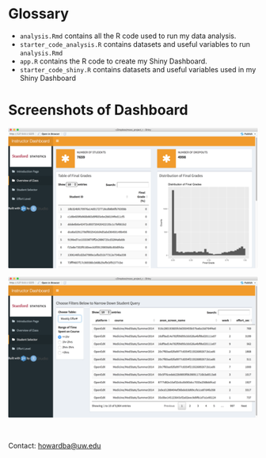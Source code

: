 # Glossary

- `analysis.Rmd` contains all the R code used to run my data analysis.
- `starter_code_analysis.R` contains datasets and useful variables to run `analysis.Rmd`
- `app.R` contains the R code to create my Shiny Dashboard.
- `starter_code_shiny.R` contains datasets and useful variables used in my Shiny Dashboard

# Screenshots of Dashboard

![Overview of class](https://github.com/howardbaek/mooc-project-github/blob/master/img/overview-class.png)

![Student Selector](https://github.com/howardbaek/mooc-project-github/blob/master/img/student-selector.png)

<br>

Contact: howardba@uw.edu
